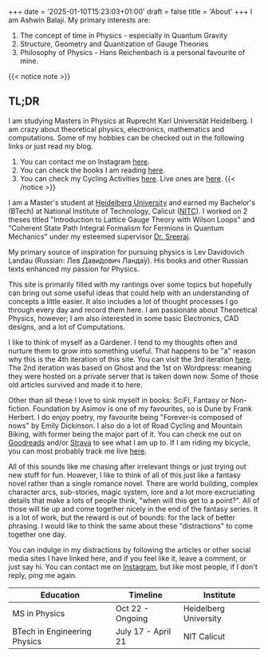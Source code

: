 +++
date = '2025-01-10T15:23:03+01:00'
draft = false
title = 'About'
+++
I am Ashwin Balaji. My primary interests are:
1. The concept of time in Physics - especially in Quantum Gravity
1. Structure, Geometry and Quantization of Gauge Theories
1. Philosophy of Physics - Hans Reichenbach is a personal favourite of mine.

{{< notice note >}}
## TL;DR
I am studying Masters in Physics at Ruprecht Karl Universität Heidelberg. I am crazy about theoretical physics, electronics, mathematics and computations. Some of my hobbies can be checked out in the following links or just read my blog.
1. You can contact me on Instagram [here](https://www.instagram.com/ashwinbalaji00/).
1. You can check the books I am reading [here](https://www.goodreads.com/ashwinbalaji).
1. You can check my Cycling Activities [here](https://www.strava.com/athletes/ashwinbalaji). Live ones are [here](https://live.garmin.com/ashwinbalaji).
{{< /notice >}}

I am a Master's student at [Heidelberg University](https://www.physik.uni-heidelberg.de/?lang=en) and earned my Bachelor's (BTech) at National Institute of Technology, Calicut ([NITC](https://depcent.nitc.ac.in/physics/)). I worked on 2 theses titled "Introduction to Lattice Gauge Theory with Wilson Loops" and "Coherent State Path Integral Formalism for Fermions in Quantum Mechanics" under my esteemed supervisor [Dr. Sreeraj](https://nitc.ac.in/department/physics/faculty-and-staff/faculty/3a45fbe4-3831-4589-bfdc-27d07d5dfa49).

My primary source of inspiration for pursuing physics is Lev Davidovich Landau (Russian: Лев Дави́дович Ланда́у). His books and other Russian texts enhanced my passion for Physics.

This site is primarily filled with my rantings over some topics but hopefully can bring out some useful ideas that could help with an understanding of concepts a little easier. It also includes a lot of thought processes I go through every day and record them here. I am passionate about Theoretical Physics, however; I am also interested in some basic Electronics, CAD designs, and a lot of Computations.

I like to think of myself as a Gardener. I tend to my thoughts often and nurture them to grow into something useful. That happens to be "a" reason why this is the 4th iteration of this site. You can visit the 3rd iteration [here](https://website-5m1.pages.dev/). The 2nd iteration was based on Ghost and the 1st on Wordpress: meaning they were hosted on a private server that is taken down now. Some of those old articles survived and made it to here. 

Other than all these I love to sink myself in books: SciFi, Fantasy or Non-fiction. Foundation by Asimov is one of my favourites, so is Dune by Frank Herbert. I do enjoy poetry, my favourite being "Forever-is composed of nows" by Emily Dickinson. I also do a lot of Road Cycling and Mountain Biking, with former being the major part of it. You can check me out on [Goodreads](https://www.goodreads.com/ashwinbalaji) and/or [Strava](https://www.strava.com/athletes/ashwinbalaji) to see what I am up to. If I am riding my bicycle, you can most probably track me live [here](https://live.garmin.com/ashwinbalaji).

All of this sounds like me chasing after irrelevant things or just trying out new stuff for fun. However, I like to think of all of this just like a fantasy novel rather than a single romance novel. There are world building, complex character arcs, sub-stories, magic system, lore and a lot more excruciating details that make a lots of people think, "when will this get to a point?". All of those will tie up and come together nicely in the end of the fantasy series. It is a lot of work, but the reward is out of bounds: for the lack of better phrasing. I would like to think the same about these "distractions" to come together one day.

You can indulge in my distractions by following the articles or other social media sites I have linked here, and if you feel like it, leave a comment, or just say hi. You can contact me on [Instagram](https://www.instagram.com/ashwinbalaji00/), but like most people, if I don't reply, ping me again.

| Education                    | Timeline           | Institute             |
|------------------------------|--------------------|-----------------------|
| MS in Physics                | Oct 22 - Ongoing   | Heidelberg University |
| BTech in Engineering Physics | July 17 - April 21 | NIT Calicut           |